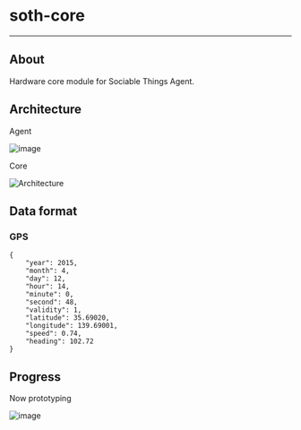 # soth-core

---

## About
Hardware core module for Sociable Things Agent.

## Architecture

Agent

![image](https://dl.dropboxusercontent.com/u/180053/soth/soth-bonsai-concept.002.png)

Core

![Architecture](https://dl.dropboxusercontent.com/u/180053/soth/soth-bonsai-concept.003.png)

## Data format
### GPS
```
{
    "year": 2015,
    "month": 4,
    "day": 12,
    "hour": 14,
    "minute": 0,
    "second": 48,
    "validity": 1,
    "latitude": 35.69020,
    "longitude": 139.69001,
    "speed": 0.74,
    "heading": 102.72
}
```

## Progress

Now prototyping

![image](https://igcdn-photos-d-a.akamaihd.net/hphotos-ak-xaf1/t51.2885-15/11055537_944397962261347_359868794_n.jpg)
